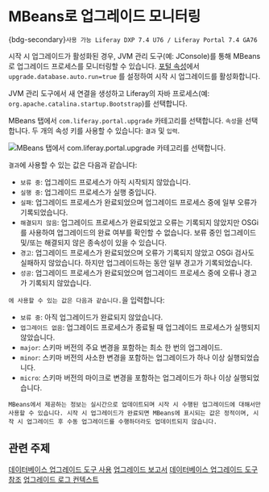 # MBeans로 업그레이드 모니터링

{bdg-secondary}`사용 가능 Liferay DXP 7.4 U76 / Liferay Portal 7.4 GA76`

시작 시 업그레이드가 활성화된 경우, JVM 관리 도구(예: JConsole)를 통해 MBeans로 업그레이드 프로세스를 모니터링할 수 있습니다. [포털 속성](../../reference/portal-properties.md)에서 `upgrade.database.auto.run=true` 를 설정하여 시작 시 업그레이드를 활성화합니다.

JVM 관리 도구에서 새 연결을 생성하고 Liferay의 자바 프로세스(예: `org.apache.catalina.startup.Bootstrap`)를 선택합니다.

MBeans 탭에서 `com.liferay.portal.upgrade` 카테고리를 선택합니다. `속성`을 선택합니다. 두 개의 속성 키를 사용할 수 있습니다: `결과` 및 `입력`.

![MBeans 탭에서 com.liferay.portal.upgrade 카테고리를 선택합니다.](./monitoring-upgrades-with-mbean/images/01.png)

`결과`에 사용할 수 있는 값은 다음과 같습니다:

* `보류 중`: 업그레이드 프로세스가 아직 시작되지 않았습니다.
* `실행 중`: 업그레이드 프로세스가 실행 중입니다.
* `실패`: 업그레이드 프로세스가 완료되었으며 업그레이드 프로세스 중에 일부 오류가 기록되었습니다.
* `해결되지 않음`: 업그레이드 프로세스가 완료되었고 오류는 기록되지 않았지만 OSGi를 사용하여 업그레이드의 완료 여부를 확인할 수 없습니다. 보류 중인 업그레이드 및/또는 해결되지 않은 종속성이 있을 수 있습니다.
* `경고`: 업그레이드 프로세스가 완료되었으며 오류가 기록되지 않았고 OSGi 검사도 실패하지 않았습니다. 하지만 업그레이드하는 동안 일부 경고가 기록되었습니다.
* `성공`: 업그레이드 프로세스가 완료되었으며 업그레이드 프로세스 중에 오류나 경고가 기록되지 않았습니다.

`에 사용할 수 있는 값은 다음과 같습니다.`을 입력합니다:

* `보류 중`: 아직 업그레이드가 완료되지 않았습니다.
* `업그레이드 없음`: 업그레이드 프로세스가 종료될 때 업그레이드 프로세스가 실행되지 않았습니다.
* `major`: 스키마 버전의 주요 변경을 포함하는 최소 한 번의 업그레이드.
* `minor`: 스키마 버전의 사소한 변경을 포함하는 업그레이드가 하나 이상 실행되었습니다.
* `micro`: 스키마 버전의 마이크로 변경을 포함하는 업그레이드가 하나 이상 실행되었습니다.

```{note}
MBeans에서 제공하는 정보는 실시간으로 업데이트되며 시작 시 수행된 업그레이드에 대해서만 사용할 수 있습니다. 시작 시 업그레이드가 완료되면 MBeans에 표시되는 값은 정적이며, 시작 시 업그레이드 후 수동 업그레이드를 수행하더라도 업데이트되지 않습니다.
```

## 관련 주제

[데이터베이스 업그레이드 도구 사용](../upgrade-basics/using-the-database-upgrade-tool.md) [업그레이드 보고서](./upgrade-report.md) [데이터베이스 업그레이드 도구 참조](./database-upgrade-tool-reference.md) [업그레이드 로그 컨텍스트](./upgrade-log-context.md)
